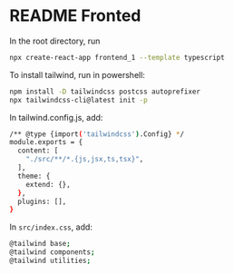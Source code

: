 # README Fronted

In the root directory, run
```sh
npx create-react-app frontend_1 --template typescript
```

To install tailwind, run in powershell:
```sh
npm install -D tailwindcss postcss autoprefixer
npx tailwindcss-cli@latest init -p
```

In tailwind.config.js, add:
```sh
/** @type {import('tailwindcss').Config} */
module.exports = {
  content: [
    "./src/**/*.{js,jsx,ts,tsx}",
  ],
  theme: {
    extend: {},
  },
  plugins: [],
}
```

In `src/index.css`, add:
```sh
@tailwind base;
@tailwind components;
@tailwind utilities;
```